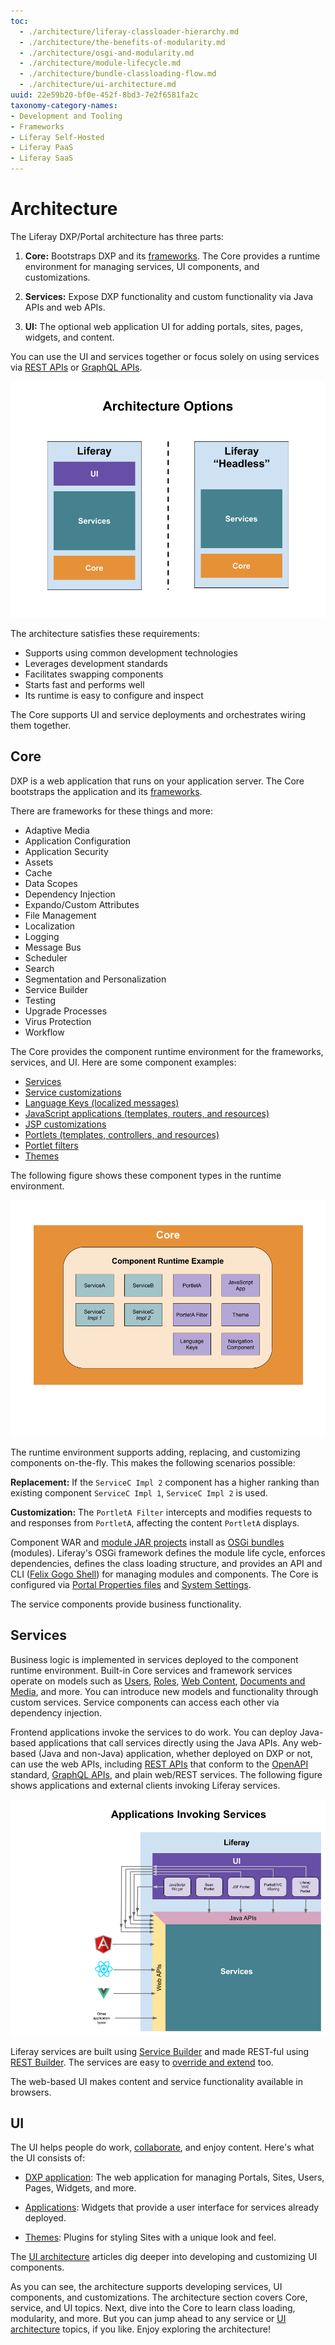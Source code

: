 ```yaml
---
toc:
  - ./architecture/liferay-classloader-hierarchy.md
  - ./architecture/the-benefits-of-modularity.md
  - ./architecture/osgi-and-modularity.md
  - ./architecture/module-lifecycle.md
  - ./architecture/bundle-classloading-flow.md
  - ./architecture/ui-architecture.md
uuid: 22e59b20-bf0e-452f-8bd3-7e2f6581fa2c
taxonomy-category-names:
- Development and Tooling
- Frameworks
- Liferay Self-Hosted
- Liferay PaaS
- Liferay SaaS
---
```

# Architecture

The Liferay DXP/Portal architecture has three parts:

1. **Core:** Bootstraps DXP and its [frameworks](../core-frameworks.md). The Core provides a runtime environment for managing services, UI components, and customizations.

1. **Services:** Expose DXP functionality and custom functionality via Java APIs and web APIs.

1. **UI:** The optional web application UI for adding portals, sites, pages, widgets, and content.

You can use the UI and services together or focus solely on using services via [REST APIs](../../headless-delivery/consuming-apis/consuming-rest-services.md) or [GraphQL APIs](../../headless-delivery/consuming-apis/consuming-graphql-apis.md).

![Sites contain content and widgets. DXP can also be used "headless"---without the UI.](./architecture/images/01.png)

The architecture satisfies these requirements:

- Supports using common development technologies
- Leverages development standards
- Facilitates swapping components
- Starts fast and performs well
- Its runtime is easy to configure and inspect

The Core supports UI and service deployments and orchestrates wiring them together.

## Core

DXP is a web application that runs on your application server. The Core bootstraps the application and its [frameworks](../core-frameworks.md).

There are frameworks for these things and more:

- Adaptive Media
- Application Configuration
- Application Security
- Assets
- Cache
- Data Scopes
- Dependency Injection
- Expando/Custom Attributes
- File Management
- Localization
- Logging
- Message Bus
- Scheduler
- Search
- Segmentation and Personalization
- Service Builder
- Testing
- Upgrade Processes
- Virus Protection
- Workflow

The Core provides the component runtime environment for the frameworks, services, and UI. Here are some component examples:

- [Services](./fundamentals/apis-as-osgi-services.md)
- [Service customizations](./extending-liferay/overriding-osgi-services.md)
- [Language Keys \(localized messages\)](../building-applications/developing-a-java-web-application/using-mvc/using-localized-messages-in-an-mvc-portlet/sharing-localized-messages.md)
- [JavaScript applications \(templates, routers, and resources\)](../building-applications/developing-a-javascript-application/using-react.md)
- [JSP customizations](./extending-liferay/customizing-jsps-with-dynamic-includes.md)
- [Portlets \(templates, controllers, and resources\)](../building-applications/developing-a-java-web-application/reference/portlets.md)
- [Portlet filters](./extending-liferay/auditing-portlet-activity-with-a-portlet-filter.md)
- [Themes](../customizing-liferays-look-and-feel/themes.md)

The following figure shows these component types in the runtime environment.

![The Core provides a runtime environment for components, such as the ones here. New component implementations can extend or replace existing implementations dynamically.](./architecture/images/02.png)

The runtime environment supports adding, replacing, and customizing components on-the-fly. This makes the following scenarios possible:

**Replacement:** If the `ServiceC Impl 2` component has a higher ranking than existing component `ServiceC Impl 1`, `ServiceC Impl 2` is used.

**Customization:** The `PortletA Filter` intercepts and modifies requests to and responses from `PortletA`, affecting the content `PortletA` displays.

Component WAR and [module JAR projects](./fundamentals/module-projects.md) install as [OSGi bundles](https://www.osgi.org/) (modules). Liferay's OSGi framework defines the module life cycle, enforces dependencies, defines the class loading structure, and provides an API and CLI ([Felix Gogo Shell](./fundamentals/using-an-osgi-service.md)) for managing modules and components. The Core is configured via [Portal Properties files](../../installation-and-upgrades/reference/portal-properties.md) and [System Settings](../../system-administration/configuring-liferay/system-settings.md).

The service components provide business functionality.

## Services

Business logic is implemented in services deployed to the component runtime environment. Built-in Core services and framework services operate on models such as [Users](../../users-and-permissions/users.md), [Roles](../../users-and-permissions/roles-and-permissions/understanding-roles-and-permissions.md), [Web Content](../../content-authoring-and-management/web-content/web-content-articles/adding-a-basic-web-content-article.md), [Documents and Media](../../content-authoring-and-management/documents-and-media.md), and more. You can introduce new models and functionality through custom services. Service components can access each other via dependency injection.

Frontend applications invoke the services to do work. You can deploy Java-based applications that call services directly using the Java APIs. Any web-based (Java and non-Java) application, whether deployed on DXP or not, can use the web APIs, including [REST APIs](../../headless-delivery/consuming-apis/consuming-rest-services.md) that conform to the [OpenAPI](https://swagger.io/docs/specification/about/) standard, [GraphQL APIs](../../headless-delivery/consuming-apis/consuming-graphql-apis.md), and plain web/REST services. The following figure shows applications and external clients invoking Liferay services.

![Local and remote applications can invoke services via REST web APIs. Java-based portlets can also invoke services via Java APIs.](./architecture/images/03.png)

Liferay services are built using [Service Builder](../building-applications/data-frameworks/service-builder.md) and made REST-ful using [REST Builder](../../headless-delivery/apis-with-rest-builder.md). The services are easy to [override and extend](./extending-liferay/overriding-osgi-services.md) too.

The web-based UI makes content and service functionality available in browsers.

## UI

The UI helps people do work, [collaborate](../../collaboration-and-social.md), and enjoy content. Here's what the UI consists of:

- [DXP application](../../site-building/getting-started-with-site-building.md): The web application for managing Portals, Sites, Users, Pages, Widgets, and more.

- [Applications](../building-applications/developing-a-java-web-application.md): Widgets that provide a user interface for services already deployed.

- [Themes](../customizing-liferays-look-and-feel/themes.md): Plugins for styling Sites with a unique look and feel.

The [UI architecture](./architecture/ui-architecture.md) articles dig deeper into developing and customizing UI components.

As you can see, the architecture supports developing services, UI components, and customizations. The architecture section covers Core, service, and UI topics. Next, dive into the Core to learn class loading, modularity, and more. But you can jump ahead to any service or [UI architecture](./architecture/ui-architecture.md) topics, if you like. Enjoy exploring the architecture!